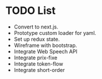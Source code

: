 # TODO List

* Convert to next.js.
* Prototype custom loader for yaml.
* Set up redux state.
* Wireframe with bootstrap.
* Integrate Web Speech API
* Integrate prix-fixe
* Integrate token-flow
* Integrate short-order
